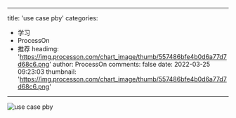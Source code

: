 
---
title: 'use case pby'
categories: 
 - 学习
 - ProcessOn
 - 推荐
headimg: 'https://img.processon.com/chart_image/thumb/557486bfe4b0d6a77d7d68c6.png'
author: ProcessOn
comments: false
date: 2022-03-25 09:23:03
thumbnail: 'https://img.processon.com/chart_image/thumb/557486bfe4b0d6a77d7d68c6.png'
---

<div>   
<img class="thumb" alt="use case pby" src="https://img.processon.com/chart_image/thumb/557486bfe4b0d6a77d7d68c6.png" referrerpolicy="no-referrer">
<p></p>  
</div>
            